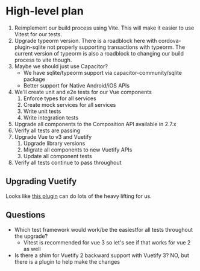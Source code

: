 # High-level plan
1. Reimplement our build process using Vite. This will make it easier to use Vitest for our tests.
2. Upgrade typeorm version. There is a roadblock here with cordova-plugin-sqlite not properly 
   supporting transactions with typeorm. The current version of typeorm is also a roadblock to 
   changing our build process to vite though.
3. Maybe we should just use Capacitor?
   - We have sqlite/typeorm support via capacitor-community/sqlite package
   - Better support for Native Android/iOS APIs
3. We'll create unit and e2e tests for our Vue components
   1. Enforce types for all services
   2. Create mock services for all services
   3. Write unit tests
   4. Write integration tests
4. Upgrade all components to the Composition API available in 2.7.x
5. Verify all tests are passing
6. Upgrade Vue to v3 and Vuetify
   1. Upgrade library versions
   2. Migrate all components to new Vuetify APIs
   3. Update all component tests
7. Verify all tests continue to pass throughout

## Upgrading Vuetify
Looks like [this plugin](https://www.npmjs.com/package/eslint-plugin-vuetify) can do lots of the 
heavy lifting for us.

## Questions
- Which test framework would work/be the easiestfor all tests throughout the upgrade?
    - Vitest is recommended for vue 3 so let's see if that works for vue 2 as well
- Is there a shim for Vuetify 2 backward support with Vuetify 3? NO, but there is a plugin to help
  make the changes